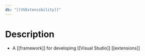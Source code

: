 ```yaml
---
db: "[[VSExtensibility]]"
---
```

# Description
- A [[framework]] for developing [[Visual Studio]] [[extensions]]